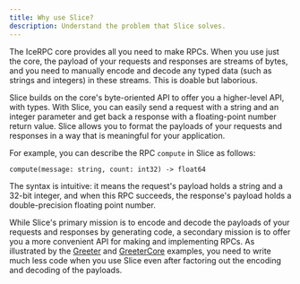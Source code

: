```yaml
---
title: Why use Slice?
description: Understand the problem that Slice solves.
---
```


The IceRPC core provides all you need to make RPCs. When you use just the core, the payload of your requests and
responses are streams of bytes, and you need to manually encode and decode any typed data (such as strings and integers)
in these streams. This is doable but laborious.

Slice builds on the core's byte-oriented API to offer you a higher-level API, with types. With Slice, you can easily
send a request with a string and an integer parameter and get back a response with a floating-point number return value.
Slice allows you to format the payloads of your requests and responses in a way that is meaningful for your application.

For example, you can describe the RPC `compute` in Slice as follows:

```slice
compute(message: string, count: int32) -> float64
```

The syntax is intuitive: it means the request's payload holds a string and a 32-bit integer, and when this RPC succeeds,
the response's payload holds a double-precision floating point number.

While Slice's primary mission is to encode and decode the payloads of your requests and responses by generating code, a
secondary mission is to offer you a more convenient API for making and implementing RPCs. As illustrated by the
[Greeter][greeter] and [GreeterCore][greeter-core] examples, you need to write much less code when you use Slice even after factoring out the
encoding and decoding of the payloads.


[greeter]: https://github.com/icerpc/icerpc-csharp/tree/main/examples/Greeter
[greeter-core]: https://github.com/icerpc/icerpc-csharp/tree/main/examples/GreeterCore

